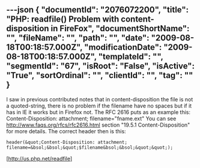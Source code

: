 ---json
{
  "documentId": "2076072200",
  "title": "PHP: readfile() Problem with content-disposition in FireFox",
  "documentShortName": "",
  "fileName": "",
  "path": "",
  "date": "2009-08-18T00:18:57.000Z",
  "modificationDate": "2009-08-18T00:18:57.000Z",
  "templateId": "",
  "segmentId": "67",
  "isRoot": "False",
  "isActive": "True",
  "sortOrdinal": "",
  "clientId": "",
  "tag": ""
}
---

I saw in previous contributed notes that in content-disposition the file is not a quoted-string, there is no problem if the filename have no spaces but if it has in IE it works but in Firefox not. The RFC 2616 puts as an example this: Content-Disposition: attachment; filename=&quot;fname.ext&quot; You can see http://www.faqs.org/rfcs/rfc2616.html section &quot;19.5.1 Content-Disposition&quot; for more details. The correct header then is this:

    header(&quot;Content-Disposition: attachment; filename=&bsol;&bsol;&quot;$filename&bsol;&bsol;&quot;&quot;);

[http://us.php.net/readfile]
